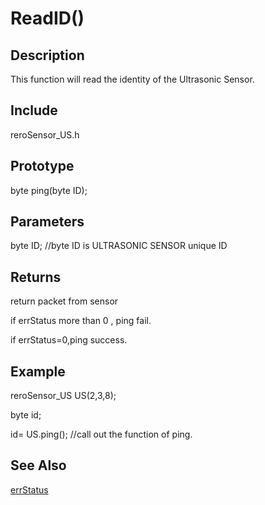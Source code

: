# ReadID() #

## Description ##
This function will read the identity of the Ultrasonic Sensor. 

## Include ##
reroSensor_US.h

## Prototype ##
byte ping(byte ID);

## Parameters ##
byte ID; //byte ID is ULTRASONIC SENSOR unique ID

## Returns ##
 return packet from sensor
 
if errStatus more than 0 , ping fail.

if errStatus=0,ping success.

## Example ##
reroSensor_US US(2,3,8);

byte id;

id= US.ping(); //call out the function of ping.

## See Also ##

[errStatus](https://github.com/duckwalker/Cytron-Ultrasonic-Sensor-Arduino-Library/blob/wiki/example/Error%20Status.md)

